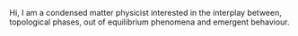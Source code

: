 Hi, I am a condensed matter physicist interested in the interplay between, topological phases, out of equilibrium phenomena and emergent behaviour.
